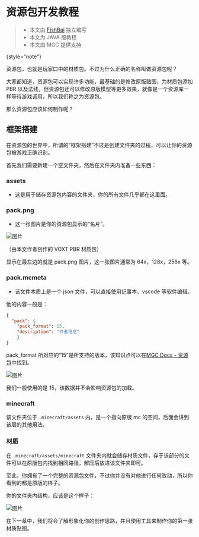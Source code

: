 # 资源包开发教程

> - 本文由 [FishBai](https://github.com/yubaibaifish) 独立编写  
> - 本文为 JAVA 版教程  
> - 本文由 MGC 提供支持
> 
{style="note"}

资源包，也就是玩家口中的材质包。不过为什么正确的名称叫做资源包呢？

大家都知道，资源包可以实现许多功能，最基础的是修改原版贴图，为材质包添加 PBR 以及法线，但资源包还可以修改原版模型等更多效果，就像是一个资源库一样等待游戏调用，所以我们称之为资源包。

那么资源包应该如何制作呢？

## 框架搭建

在资源包的世界中，所谓的“框架搭建”不过是创建文件夹的过程，可以让你的资源包被游戏正确识别。

首先我们需要新建一个空文件夹，然后在文件夹内准备一些东西：

### assets

- 这是用于储存资源包内容的文件夹，你的所有文件几乎都在这里面。

### pack.png

- 这一张图片是你的资源包显示的“名片”。

![图片](1-1.jpg)

（由本文作者创作的 VOXT PBR 材质包）

显示在最左边的就是 pack.png 图片，这一张图片通常为 64x，128x，256x 等。

### pack.mcmeta

- 该文件本质上是一个 json 文件，可以直接使用记事本、vscode 等软件编辑。

他的内容一般是：

```json
{
  "pack": {
    "pack_format": 15,
    "description": "作者信息"
    }
}

```
pack_format 所对应的“15”是所支持的版本，该知识点可以在[MGC Docs - 资源包](../../library/resourcepacks.md#准确区间)中找到。

![图片](1-2.jpg)


我们一般使用的是 15，该数据并不会影响资源包的加载。

### minecraft

该文件夹位于 `.minecraft/assets` 内，是一个指向原版 mc 的空间，后面会讲到该层的其他用法。

### 材质

在 `.minecraft/assets/minecraft` 文件夹内就会储存材质文件，存于该部分的文件可以在原版包内找到相同路径，解压后放进该文件夹即可。

至此，你拥有了一个完整的资源包文件，不过你并没有对他进行任何改动，所以你看到的都是原版的样子。

你的文件夹内结构，应该是这个样子：

![图片](1-3.jpg)

在下一章中，我们将会了解形象化你的创作思路，并且使用工具来制作你的第一张材质贴图。
